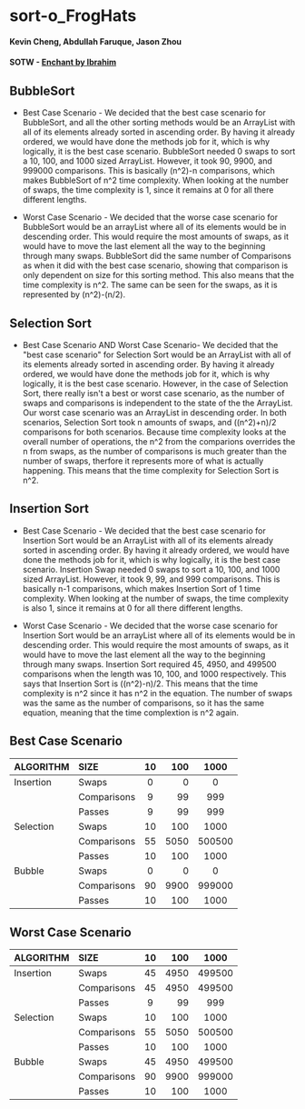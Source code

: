 # sort-o_FrogHats
#### Kevin Cheng, Abdullah Faruque, Jason Zhou

#### SOTW - [Enchant by Ibrahim](https://open.spotify.com/track/0sMfigk2Kj6UHSTCdzSAda?si=5dde18d37deb4625)

## BubbleSort
* Best Case Scenario - We decided that the best case scenario for BubbleSort, and all the other sorting methods would be an ArrayList with all of its elements already sorted in ascending order. By having it already ordered, we would have done the methods job for it, which is why logically, it is the best case scenario. BubbleSort needed 0 swaps to sort a 10, 100, and 1000 sized ArrayList. However, it took 90, 9900, and 999000 comparisons. This is basically (n^2)-n comparisons, which makes BubbleSort of n^2 time complexity. When looking at the number of swaps, the time complexity is 1, since it remains at 0 for all there different lengths.

* Worst Case Scenario - We decided that the worse case scenario for BubbleSort would be an arrayList where all of its elements would be in descending order. This would require the most amounts of swaps, as it would have to move the last element all the way to the beginning through many swaps. BubbleSort did the same number of Comparisons as when it did with the best case scenario, showing that comparison is only dependent on size for this sorting method. This also means that the time complexity is n^2. The same can be seen for the swaps, as it is represented by (n^2)-(n/2).


## Selection Sort

* Best Case Scenario AND Worst Case Scenario- We decided that the "best case scenario" for Selection Sort would be an ArrayList with all of its elements already sorted in ascending order. By having it already ordered, we would have done the methods job for it, which is why logically, it is the best case scenario. However, in the case of Selection Sort, there really isn't a best or worst case scenario, as the number of swaps and comparisons is independent to the state of the the ArrayList. Our worst case scenario was an ArrayList in descending order. In both scenarios, Selection Sort took n amounts of swaps, and ((n^2)+n)/2 comparisons for both scenarios. Because time complexity looks at the overall number of operations, the n^2 from the comparions overrides the n from swaps, as the number of comparisons is much greater than the number of swaps, therfore it represents more of what is actually happening. This means that the time complexity for Selection Sort is n^2.

## Insertion Sort

* Best Case Scenario - We decided that the best case scenario for Insertion Sort would be an ArrayList with all of its elements already sorted in ascending order. By having it already ordered, we would have done the methods job for it, which is why logically, it is the best case scenario. Insertion Swap needed 0 swaps to sort a 10, 100, and 1000 sized ArrayList. However, it took 9, 99, and 999 comparisons. This is basically n-1 comparisons, which makes Insertion Sort of 1 time complexity. When looking at the number of swaps, the time complexity is also 1, since it remains at 0 for all there different lengths.

* Worst Case Scenario - We decided that the worse case scenario for Insertion Sort would be an arrayList where all of its elements would be in descending order. This would require the most amounts of swaps, as it would have to move the last element all the way to the beginning through many swaps. Insertion Sort required 45, 4950, and 499500 comparisons when the length was 10, 100, and 1000 respectively. This says that Insertion Sort is ((n^2)-n)/2. This  means that the time complexity is n^2 since it has n^2 in the equation. The number of swaps was the same as the number of comparisons, so it has the same equation, meaning that the time complextion is n^2 again.

## Best Case Scenario
| ALGORITHM       | SIZE         | 10      | 100           | 1000   |
|-----------------|:-------------|:-------:|--------------:|:------:|
| Insertion       | Swaps        | 0       | 0             | 0      |
|                 | Comparisons  | 9       | 99            | 999    |
|                 | Passes       | 9       | 99            | 999    |
| Selection       | Swaps        | 10      | 100           | 1000   |
|                 | Comparisons  | 55      | 5050          | 500500 |
|                 | Passes       | 10      | 100           | 1000   |
| Bubble          | Swaps        | 0       | 0             | 0      |
|                 | Comparisons  | 90      | 9900          | 999000 |
|                 | Passes       | 10      | 100           | 1000   |

## Worst Case Scenario
| ALGORITHM       | SIZE         | 10      | 100           | 1000   |
|-----------------|:-------------|:-------:|--------------:|:------:|
| Insertion       | Swaps        | 45      | 4950          | 499500 |
|                 | Comparisons  | 45      | 4950          | 499500 |
|                 | Passes       | 9       | 99            | 999    |
| Selection       | Swaps        | 10      | 100           | 1000   |
|                 | Comparisons  | 55      | 5050          | 500500 |
|                 | Passes       | 10      | 100           | 1000   |
| Bubble          | Swaps        | 45      | 4950          | 499500 |
|                 | Comparisons  | 90      | 9900          | 999000 |
|                 | Passes       | 10      | 100           | 1000   |
